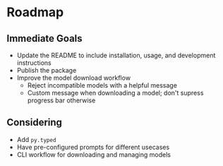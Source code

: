 # Roadmap

## Immediate Goals

- Update the README to include installation, usage, and development instructions
- Publish the package
- Improve the model download workflow
  - Reject incompatible models with a helpful message
  - Custom message when downloading a model; don't supress progress bar otherwise

## Considering

- Add `py.typed`
- Have pre-configured prompts for different usecases
- CLI workflow for downloading and managing models

